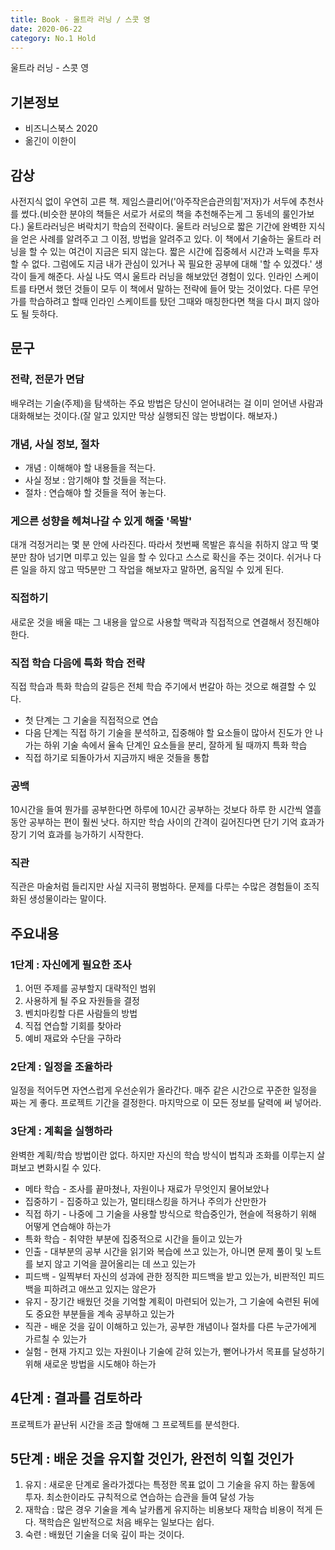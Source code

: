 ```yaml
---
title: Book - 울트라 러닝 / 스콧 영
date: 2020-06-22
category: No.1 Hold
---
```


울트라 러닝 - 스콧 영

## 기본정보

*   비즈니스북스 2020
*   옮긴이 이한이

## 감상
사전지식 없이 우연히 고른 책. 제임스클리어('아주작은습관의힘'저자)가 서두에 추천사를 썼다.(비슷한 분야의 책들은 서로가 서로의 책을 추천해주는게 그 동네의 룰인가보다.) 울트라러닝은 벼락치기 학습의 전략이다. 울트라 러닝으로 짧은 기간에 완벽한 지식을 얻은 사례를 알려주고 그 이점, 방법을 알려주고 있다. 이 책에서 기술하는 울트라 러닝을 할 수 있는 여건이 지금은 되지 않는다. 짧은 시간에 집중헤서 시간과 노력을 투자할 수 없다. 그럼에도 지금 내가 관심이 있거나 꼭 필요한 공부에 대해 '할 수 있겠다.' 생각이 들게 해준다. 사실 나도 역시 울트라 러닝을 해보았던 경험이 있다. 인라인 스케이트를 타면서 했던 것들이 모두 이 책에서 말하는 전략에 들어 맞는 것이었다. 다른 무언가를 학습하려고 할때 인라인 스케이트를 탔던 그때와 매칭한다면 책을 다시 펴지 않아도 될 듯하다.  

## 문구
### 전략, 전문가 면담
배우려는 기술(주제)을 탐색하는 주요 방법은 당신이 얻어내려는 걸 이미 얻어낸 사람과 대화해보는 것이다.(잘 알고 있지만 막상 실행되진 않는 방법이다. 해보자.)

### 개념, 사실 정보, 절차
* 개념 : 이해해야 할 내용들을 적는다.
* 사실 정보 : 암기해야 할 것들을 적는다.
* 절차 : 연습해야 할 것들을 적어 놓는다.

### 게으른 성향을 헤쳐나갈 수 있게 해줄 '목발'
대개 걱정거리는 몇 분 안에 사라진다. 따라서 첫번째 목발은 휴식을 취하지 않고 딱 몇 분만 참아 넘기면 미루고 있는 일을 할 수 있다고 스스로 확신을 주는 것이다. 쉬거나 다른 일을 하지 않고 딱5분만 그 작업을 해보자고 말하면, 움직일 수 있게 된다.

### 직접하기
새로운 것을 배울 때는 그 내용을 앞으로 사용할 맥락과 직접적으로 연결해서 정진해야 한다.

### 직접 학습 다음에 특화 학습 전략
직접 학습과 특화 학습의 갈등은 전체 학습 주기에서 번갈아 하는 것으로 해결할 수 있다.   
* 첫 단계는 그 기술을 직접적으로 연습
* 다음 단계는 직접 하기 기술을 분석하고, 집중해야 할 요소들이 많아서 진도가 안 나가는 하위 기술 속에서 율속 단계인 요소들을 분리, 잘하게 될 때까지 특화 학습
* 직접 하기로 되돌아가서 지금까지 배운 것들을 통합

### 공백
10시간을 들여 뭔가를 공부한다면 하루에 10시간 공부하는 것보다 하루 한 시간씩 열흘 동안 공부하는 편이 훨씬 낫다. 하지만 학습 사이의 간격이 길어진다면 단기 기억 효과가 장기 기억 효과를 능가하기 시작한다.

### 직관
직관은 마술처럼 들리지만 사실 지극히 평범하다. 문제를 다루는 수많은 경험들이 조직화된 생성물이라는 말이다.
   
## 주요내용
### 1단계 : 자신에게 필요한 조사
1. 어떤 주제를 공부할지 대략적인 범위
2. 사용하게 될 주요 자원들을 결정
3. 벤치마킹할 다른 사람들의 방법
4. 직접 연습할 기회를 찾아라
5. 예비 재료와 수단을 구하라

### 2단계 : 일정을 조율하라
일정을 적어두면 자연스럽게 우선순위가 올라간다. 매주 같은 시간으로 꾸준한 일정을 짜는 게 좋다. 프로젝트 기간을 결정한다. 마지막으로 이 모든 정보를 달력에 써 넣어라.

### 3단계 : 계획을 실행하라
완벽한 계획/학습 방법이란 없다. 하지만 자신의 학습 방식이 법칙과 조화를 이루는지 살펴보고 변화시킬 수 있다.
* 메타 학습 - 조사를 끝마쳤나, 자원이나 재료가 무엇인지 물어보았나
* 집중하기 - 집중하고 있는가, 멀티태스킹을 하거나 주의가 산만한가
* 직접 하기 - 나중에 그 기술을 사용할 방식으로 학습중인가, 현슬에 적용하기 위해 어떻게 연습해야 하는가
* 특화 학습 - 취약한 부분에 집중적으로 시간을 들이고 있는가
* 인출 - 대부분의 공부 시간을 읽기와 복습에 쓰고 있는가, 아니면 문제 풀이 및 노트를 보지 않고 기억을 끌어올리는 데 쓰고 있는가
* 피드백 - 일찍부터 자신의 성과에 관한 정직한 피드백을 받고 있는가, 비판적인 피드백을 피하려고 애쓰고 있지는 않은가
* 유지 - 장기간 배웠던 것을 기억할 계획이 마련되어 있는가, 그 기술에 숙련된 뒤에도 중요한 부분들을 계속 공부하고 있는가
* 직관 - 배운 것을 깊이 이해하고 있는가, 공부한 개념이나 절차를 다른 누군가에게 가르칠 수 있는가
* 실험 - 현재 가지고 있는 자원이나 기술에 갇혀 있는가, 뻗어나가서 목표를 달성하기 위해 새로운 방법을 시도해야 하는가

## 4단계 : 결과를 검토하라
프로젝트가 끝난뒤 시간을 조금 할애해 그 프로젝트를 분석한다.

## 5단계 : 배운 것을 유지할 것인가, 완전히 익힐 것인가
1. 유지 : 새로운 단계로 올라가겠다는 특정한 목표 없이 그 기술을 유지 하는 활동에 투자. 최소한이라도 규칙적으로 연습하는 습관을 들여 달성 가능
2. 재학습  : 많은 경우 기술을 계속 날카롭게 유지하는 비용보다 재학습 비용이 적게 든다. 잭학습은 일반적으로 처음 배우는 일보다는 쉽다.
3. 숙련 : 배웠던 기술을 더욱 깊이 파는 것이다.



<!--
## Image

![Placeholder](https://via.placeholder.com/768x480)


## Header

# Head 1
## Head 2
### Head 3
#### Head 4
##### Head 5
###### Head 6


## Lists

Unordered list

*   I am the first unordered list item
*   I am the second unordered list item
*   I am the third unordered list item


Ordered list

1.  I am the first ordered list item
1.  I am the second ordered list item
1.  I contain an `inline code`


## Code block

```python
def func(x):
    print('hello, world')
    print('this is a really long statements, this is a really long statementsi, this is a really long statements')
```

## Inline code

Ut enim ad minima veniam, `quis` nostrum exercitationem ullam corporis suscipit laboriosam, nisi ut aliquid ex ea commodi consequatur? Quis autem vel eum iure reprehenderit qui in ea voluptate velit esse quam nihil molestiae consequatur, `vel` illum qui dolorem eum `fugiat` quo voluptas nulla pariatur?


## Blockquote

> Sed ut perspiciatis unde omnis iste natus error sit voluptatem accusantium doloremque laudantium, totam rem aperiam, eaque ipsa quae ab illo inventore veritatis et quasi architecto beatae vitae


## Paragraph

Nam eget dui. Etiam rhoncus. Maecenas tempus, tellus eget condimentum rhoncus, sem quam semper libero, sit amet adipiscing sem neque sed ipsum. Nam quam nunc, blandit vel, luctus pulvinar, hendrerit id, lorem. Maecenas nec odio et ante tincidunt tempus. Donec vitae sapien ut libero venenatis faucibus. Nullam quis ante. Etiam sit amet orci eget eros faucibus tincidunt. Duis leo.
-->